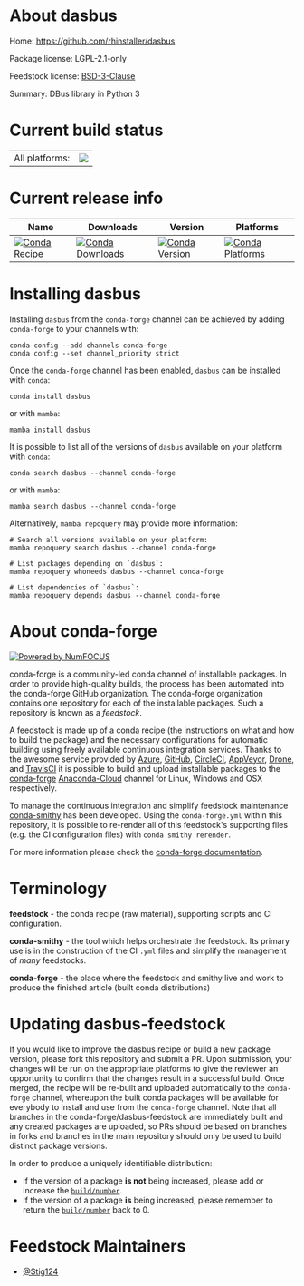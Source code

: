 About dasbus
============

Home: https://github.com/rhinstaller/dasbus

Package license: LGPL-2.1-only

Feedstock license: [BSD-3-Clause](https://github.com/conda-forge/dasbus-feedstock/blob/main/LICENSE.txt)

Summary: DBus library in Python 3

Current build status
====================


<table><tr><td>All platforms:</td>
    <td>
      <a href="https://dev.azure.com/conda-forge/feedstock-builds/_build/latest?definitionId=14300&branchName=main">
        <img src="https://dev.azure.com/conda-forge/feedstock-builds/_apis/build/status/dasbus-feedstock?branchName=main">
      </a>
    </td>
  </tr>
</table>

Current release info
====================

| Name | Downloads | Version | Platforms |
| --- | --- | --- | --- |
| [![Conda Recipe](https://img.shields.io/badge/recipe-dasbus-green.svg)](https://anaconda.org/conda-forge/dasbus) | [![Conda Downloads](https://img.shields.io/conda/dn/conda-forge/dasbus.svg)](https://anaconda.org/conda-forge/dasbus) | [![Conda Version](https://img.shields.io/conda/vn/conda-forge/dasbus.svg)](https://anaconda.org/conda-forge/dasbus) | [![Conda Platforms](https://img.shields.io/conda/pn/conda-forge/dasbus.svg)](https://anaconda.org/conda-forge/dasbus) |

Installing dasbus
=================

Installing `dasbus` from the `conda-forge` channel can be achieved by adding `conda-forge` to your channels with:

```
conda config --add channels conda-forge
conda config --set channel_priority strict
```

Once the `conda-forge` channel has been enabled, `dasbus` can be installed with `conda`:

```
conda install dasbus
```

or with `mamba`:

```
mamba install dasbus
```

It is possible to list all of the versions of `dasbus` available on your platform with `conda`:

```
conda search dasbus --channel conda-forge
```

or with `mamba`:

```
mamba search dasbus --channel conda-forge
```

Alternatively, `mamba repoquery` may provide more information:

```
# Search all versions available on your platform:
mamba repoquery search dasbus --channel conda-forge

# List packages depending on `dasbus`:
mamba repoquery whoneeds dasbus --channel conda-forge

# List dependencies of `dasbus`:
mamba repoquery depends dasbus --channel conda-forge
```


About conda-forge
=================

[![Powered by
NumFOCUS](https://img.shields.io/badge/powered%20by-NumFOCUS-orange.svg?style=flat&colorA=E1523D&colorB=007D8A)](https://numfocus.org)

conda-forge is a community-led conda channel of installable packages.
In order to provide high-quality builds, the process has been automated into the
conda-forge GitHub organization. The conda-forge organization contains one repository
for each of the installable packages. Such a repository is known as a *feedstock*.

A feedstock is made up of a conda recipe (the instructions on what and how to build
the package) and the necessary configurations for automatic building using freely
available continuous integration services. Thanks to the awesome service provided by
[Azure](https://azure.microsoft.com/en-us/services/devops/), [GitHub](https://github.com/),
[CircleCI](https://circleci.com/), [AppVeyor](https://www.appveyor.com/),
[Drone](https://cloud.drone.io/welcome), and [TravisCI](https://travis-ci.com/)
it is possible to build and upload installable packages to the
[conda-forge](https://anaconda.org/conda-forge) [Anaconda-Cloud](https://anaconda.org/)
channel for Linux, Windows and OSX respectively.

To manage the continuous integration and simplify feedstock maintenance
[conda-smithy](https://github.com/conda-forge/conda-smithy) has been developed.
Using the ``conda-forge.yml`` within this repository, it is possible to re-render all of
this feedstock's supporting files (e.g. the CI configuration files) with ``conda smithy rerender``.

For more information please check the [conda-forge documentation](https://conda-forge.org/docs/).

Terminology
===========

**feedstock** - the conda recipe (raw material), supporting scripts and CI configuration.

**conda-smithy** - the tool which helps orchestrate the feedstock.
                   Its primary use is in the construction of the CI ``.yml`` files
                   and simplify the management of *many* feedstocks.

**conda-forge** - the place where the feedstock and smithy live and work to
                  produce the finished article (built conda distributions)


Updating dasbus-feedstock
=========================

If you would like to improve the dasbus recipe or build a new
package version, please fork this repository and submit a PR. Upon submission,
your changes will be run on the appropriate platforms to give the reviewer an
opportunity to confirm that the changes result in a successful build. Once
merged, the recipe will be re-built and uploaded automatically to the
`conda-forge` channel, whereupon the built conda packages will be available for
everybody to install and use from the `conda-forge` channel.
Note that all branches in the conda-forge/dasbus-feedstock are
immediately built and any created packages are uploaded, so PRs should be based
on branches in forks and branches in the main repository should only be used to
build distinct package versions.

In order to produce a uniquely identifiable distribution:
 * If the version of a package **is not** being increased, please add or increase
   the [``build/number``](https://docs.conda.io/projects/conda-build/en/latest/resources/define-metadata.html#build-number-and-string).
 * If the version of a package **is** being increased, please remember to return
   the [``build/number``](https://docs.conda.io/projects/conda-build/en/latest/resources/define-metadata.html#build-number-and-string)
   back to 0.

Feedstock Maintainers
=====================

* [@Stig124](https://github.com/Stig124/)

